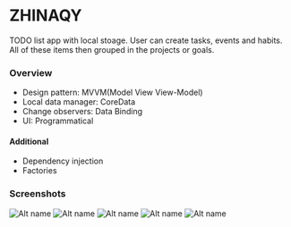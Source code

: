 #  ZHINAQY
TODO list app with local stoage. User can create tasks, events and habits. All of these items then grouped in the projects or goals.

### Overview
* Design pattern: MVVM(Model View View-Model)
* Local data manager: CoreData
* Change observers: Data Binding
* UI: Programmatical

#### Additional
* Dependency injection
* Factories

### Screenshots

![Alt name](https://ibb.co/7jVmCWz)
![Alt name](https://ibb.co/q0MLNBW)
![Alt name](https://ibb.co/vxTvK6h)
![Alt name](https://ibb.co/tKYxMtn)
![Alt name](https://ibb.co/t4T49BP)

